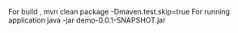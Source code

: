 For build , mvn clean package -Dmaven.test.skip=true
For running application java -jar demo-0.0.1-SNAPSHOT.jar 
